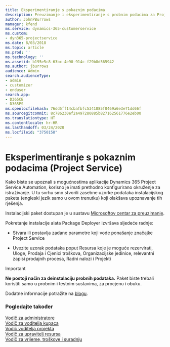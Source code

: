 ```yaml
---
title: Eksperimentiranje s pokaznim podacima
description: Preuzimanje i eksperimentiranje s probnim podacima za Project Service Automation.
author: JohnPBurrows
manager: kfend
ms.service: dynamics-365-customerservice
ms.custom:
- dyn365-projectservice
ms.date: 8/03/2018
ms.topic: article
ms.prod: ''
ms.technology: ''
ms.assetid: b195e5c8-63bc-4e90-914c-f29b8d565942
ms.author: jburrows
audience: Admin
search.audienceType:
- admin
- customizer
- enduser
search.app:
- D365CE
- D365PS
ms.openlocfilehash: 76dd5ff14cbafbfc5341885f0469a6e3e71dd66f
ms.sourcegitcommit: 8c786230ef2a497280885b827162561776e2eb00
ms.translationtype: HT
ms.contentlocale: hr-HR
ms.lasthandoff: 03/24/2020
ms.locfileid: "3750158"
---
```

# <a name="experiment-with-demo-data-project-service"></a>Eksperimentiranje s pokaznim podacima (Project Service)

Kako biste se upoznali s mogućnostima aplikacije Dynamics 365 Project Service Automation, korisno je imati prethodno konfigurirano okruženje za istraživanje. U tu svrhu smo stvorili zasebne uzorke podataka instalacijskog paketa (engleski jezik samo u ovom trenutku) koji olakšava upoznavanje tih rješenja. 

Instalacijski paket dostupan je u sustavu [Microsoftov centar za preuzimanje](https://go.microsoft.com/fwlink/?linkid=859966).  

Pokretanje instalacije alata Package Deployer izvršava sljedeće radnje: 
  
-   Stvara ili postavlja zadane parametre koji vode ponašanje značajke Project Service  
  
-   Uvezite uzorak podataka poput Resursa koje je moguće rezervirati, Uloge, Prodaja i Cjenici troškova, Organizacijske jedinice, relevantni zapisi prodajnih procesa, Radni nalozi i Projekti    
  
> [!IMPORTANT]
> **Ne postoji način za deinstalaciju probnih podataka.** Paket biste trebali koristiti samo u probnim i testnim sustavima, za procjenu i obuku.

Dodatne informacije potražite na [blogu](https://blogs.msdn.microsoft.com/crm/2017/10/24/microsoft-dynamics-365-for-field-service-and-project-service-automation-sample-data).





  
### <a name="see-also"></a>Pogledajte također  
 [Vodič za administratore](../project-service/admin-guide.md)   
 [Vodič za voditelja kupaca](../project-service/account-manager-guide.md)   
 [Vodič voditelja projekta](../project-service/project-manager-guide.md)   
 [Vodič za upravitelj resursa](../project-service/resource-manager-guide.md)   
 [Vodič za vrijeme, troškove i suradnju](../project-service/time-expense-collaboration-guide.md)
